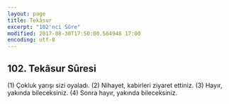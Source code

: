 ```yaml
---
layout: page
title: Tekâsur
excerpt: "102'nci Sûre"
modified: 2017-08-30T17:50:00.564948 17:00
encoding: utf-8
---
```


## 102. Tekâsur Sûresi

(1) Çokluk yarışı sizi oyaladı.
(2) Nihayet, kabirleri ziyaret ettiniz.
(3) Hayır, yakında bileceksiniz.
(4) Sonra hayır, yakında bileceksiniz.
